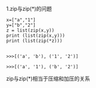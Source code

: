 1.zip与zip(\*)的问题
```
x=["a","1"]
y=["b","2"]
z = list(zip(x,y))
print (list(zip(x,y)))
print (list(zip(*z)))


>>>[('a', 'b'), ('1', '2')]

>>>[('a', '1'), ('b', '2')]

```
zip与zip(\*)相当于压缩和加压的关系
